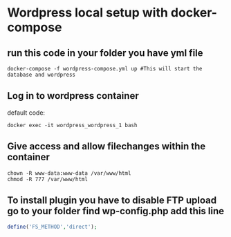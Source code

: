 # Wordpress local setup with docker-compose

## run this code in your folder you have yml file
```console
docker-compose -f wordpress-compose.yml up #This will start the database and wordpress
```


## Log in to wordpress container
default code: 
```console
docker exec -it wordpress_wordpress_1 bash
```

## Give access and allow filechanges within the container
```console 
chown -R www-data:www-data /var/www/html
chmod -R 777 /var/www/html
```

## To install plugin you have to disable FTP upload go to your folder find wp-config.php add this line
```php
define('FS_METHOD','direct');
```
